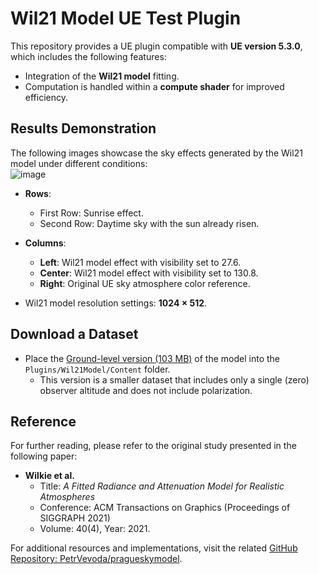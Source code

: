 # Wil21 Model UE Test Plugin  

This repository provides a UE plugin compatible with **UE version 5.3.0**, which includes the following features:  

- Integration of the **Wil21 model** fitting.  
- Computation is handled within a **compute shader** for improved efficiency.

## Results Demonstration  

The following images showcase the sky effects generated by the Wil21 model under different conditions:  
![image](https://github.com/user-attachments/assets/76aeafb5-c9b9-4150-ad5d-7a6c0cb3985f)

- **Rows**:  
  - First Row: Sunrise effect.  
  - Second Row: Daytime sky with the sun already risen.  

- **Columns**:  
  - **Left**: Wil21 model effect with visibility set to 27.6.  
  - **Center**: Wil21 model effect with visibility set to 130.8.  
  - **Right**: Original UE sky atmosphere color reference.  

- Wil21 model resolution settings: **1024 × 512**.

## Download a Dataset  

- Place the [Ground-level version (103 MB)](https://drive.google.com/file/d/1IflyFZTJxC_N298yXq_2GK4ycIsVJZk6/view?usp=sharing) of the model into the `Plugins/Wil21Model/Content` folder.  
  - This version is a smaller dataset that includes only a single (zero) observer altitude and does not include polarization.  

 
## Reference  
For further reading, please refer to the original study presented in the following paper:  

- **Wilkie et al.**   
  - Title: *A Fitted Radiance and Attenuation Model for Realistic Atmospheres*  
  - Conference: ACM Transactions on Graphics (Proceedings of SIGGRAPH 2021)  
  - Volume: 40(4), Year: 2021.  

For additional resources and implementations, visit the related [GitHub Repository: PetrVevoda/pragueskymodel](https://github.com/PetrVevoda/pragueskymodel).


